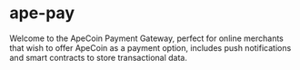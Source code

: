 # ape-pay
Welcome to the ApeCoin Payment Gateway, perfect for online merchants that wish to offer ApeCoin as a payment option, includes push notifications and smart contracts to store transactional data.
